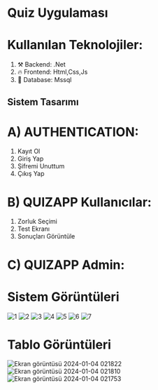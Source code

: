 # Quiz Uygulaması

# Kullanılan Teknolojiler:
1) ⚒️ Backend: .Net
2) 🔥 Frontend: Html,Css,Js
3) 🔏 Database: Mssql

## Sistem Tasarımı
# A)	AUTHENTICATION:
1)	Kayıt Ol
2)	Giriş Yap
3)	Şifremi Unuttum
4)	Çıkış Yap

# B)	QUIZAPP Kullanıcılar:
1)	Zorluk Seçimi
2)	Test Ekranı
3)	Sonuçları Görüntüle

# C)	QUIZAPP Admin:


# Sistem Görüntüleri
![1](https://github.com/fatihisikli/QuizApp/assets/43852736/a622d7fc-545b-4687-97e0-146976f01076)
![2](https://github.com/fatihisikli/QuizApp/assets/43852736/9a9f1679-01f6-417d-baf8-411b771564b4)
![3](https://github.com/fatihisikli/QuizApp/assets/43852736/485a9398-3763-48de-992a-8049ca2967bc)
![4](https://github.com/fatihisikli/QuizApp/assets/43852736/92c3bb82-00b2-47cc-b6f9-28307e77caf3)
![5](https://github.com/fatihisikli/QuizApp/assets/43852736/83eb9c70-0cfe-4a65-a364-cc066e8c1141)
![6](https://github.com/fatihisikli/QuizApp/assets/43852736/9ba96121-7695-4918-b102-a4dd3b157b90)
![7](https://github.com/fatihisikli/QuizApp/assets/43852736/89984c82-007a-40b0-ba10-4cae90c621af)

# Tablo Görüntüleri
![Ekran görüntüsü 2024-01-04 021822](https://github.com/fatihisikli/QuizApp/assets/43852736/e752c578-9054-408b-866d-9495f7ff3fef)
![Ekran görüntüsü 2024-01-04 021810](https://github.com/fatihisikli/QuizApp/assets/43852736/ec784373-8b07-40e7-85fb-cb30e7da1ff4)
![Ekran görüntüsü 2024-01-04 021753](https://github.com/fatihisikli/QuizApp/assets/43852736/455d5615-1ed1-48b8-b13f-58e8d76d5c71)

